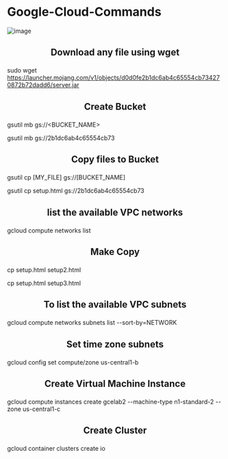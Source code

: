 # Google-Cloud-Commands
![image](https://github.com/sanket9006/Google-Cloud-Commands/blob/master/google-cloud.png)




## <p align="center"> Download any file using wget</p>
sudo wget https://launcher.mojang.com/v1/objects/d0d0fe2b1dc6ab4c65554cb734270872b72dadd6/server.jar




## <p align="center"> Create Bucket </p>
gsutil mb gs://<BUCKET_NAME>

gsutil mb gs://2b1dc6ab4c65554cb73




## <p align="center"> Copy files to Bucket  </p>
gsutil cp [MY_FILE] gs://[BUCKET_NAME]

gsutil cp setup.html gs://2b1dc6ab4c65554cb73





## <p align="center"> list the available VPC networks</p>
gcloud compute networks list




## <p align="center"> Make Copy</p>
cp setup.html setup2.html

cp setup.html setup3.html




## <p align="center"> To list the available VPC subnets</p>
gcloud compute networks subnets list --sort-by=NETWORK


## <p align="center"> Set time zone subnets</p>
gcloud config set compute/zone us-central1-b


## <p align="center"> Create Virtual Machine Instance</p>
gcloud compute instances create gcelab2 --machine-type n1-standard-2 --zone us-central1-c


## <p align="center"> Create Cluster</p>
gcloud container clusters create io

